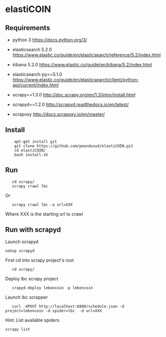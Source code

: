 # elastiCOIN


## Requirements
* python 3 
  https://docs.python.org/3/

* elasticsearch 5.2.0
  https://www.elastic.co/guide/en/elasticsearch/reference/5.2/index.html

* kibana 5.2.0
  https://www.elastic.co/guide/en/kibana/5.2/index.html

* elasticsearch-py==5.1.0
  https://www.elastic.co/guide/en/elasticsearch/client/python-api/current/index.html

* scrapy==1.3.0
  http://doc.scrapy.org/en/1.3/intro/install.html

* scrapyd==1.2.0
  http://scrapyd.readthedocs.io/en/latest/

* scrapoxy
  http://docs.scrapoxy.io/en/master/

## Install
```
    apt-get install git
    git clone https://github.com/peondusud/elastiCOIN.git
    cd elastiCOIN/
    bash install.sh
``` 


## Run
``` 
   cd scrapy/
   scrapy crawl lbc
```
Or 
``` 
   scrapy crawl lbc -a url=XXX
``` 
Where XXX is the starting url to crawl

## Run with scrapyd
Launch scrapyd
```
nohup scrapyd
```

First cd into scrapy project's root
```
   cd scrapy/
```
Deploy lbc scrapy project
```
   crapyd-deploy leboncoin -p leboncoin
```

Launch lbc scrapper
```
   curl -XPOST http://localhost:6800/schedule.json -d project=leboncoin -d spider=lbc  -d url=XXX
```

Hint: List available spiders
```
scrapy list
```
